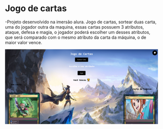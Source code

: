 # Jogo de cartas
-Projeto desenvolvido na imersão alura. Jogo de cartas, sortear duas carta, uma do jogador outra da maquina, essas cartas possuem 3 atributos, ataque, defesa e magia, o jogador poderá escolher um desses atributos, que será comparado com o mesmo atributo da carta da máquina, o de maior valor vence.

<img src="img/JogoDeCartas.png">